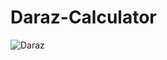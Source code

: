 # Daraz-Calculator

![Daraz](https://github.com/user-attachments/assets/a0e0698e-8c68-4317-8c87-888eb2862d29)
